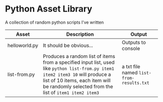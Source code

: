 # Python Asset Library

A collection of random python scripts I've written

Asset | Description | Output
--- | --- | ---
helloworld.py | It should be obvious... | Outputs to console
list-from.py | Produces a random list of items from a specified input list, used like `python list-from.py item1 item2 item3 10` will produce a list of 10 items, each item will be randomly selected from the list of `item1 item2 item3` | a txt file named `list-from-results.txt` 
